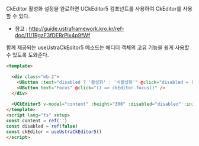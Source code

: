 CkEditor 활성화 설정을 완료하면 UCkEditor5 컴포넌트를 사용하여 CkEditor를 사용할 수 있다.
- 참고 : http://guide.ustraframework.kro.kr/ref-doc/11/1RgzF3fDERrPlx4p9fWf

함께 제공되는 useUstraCkEditor5 메소드는 에디터 객체의 고유 기능을 쉽게 사용할 수 있도록 도와준다.

```html
<template>

  <div class="mb-2">
    <UButton :text="disabled ? '활성화' : '비활성화'" @click="disabled = !disabled" />
    <UButton text="Focus" @click="() => ckEditor.focus()" />
  </div>
  
  <UCkEditor5 v-model="content" :height="300" :disabled="disabled" :initialized="ckEditor.initialize" />
</template>
<script lang="ts" setup>
const content = ref('')
const disabled = ref(false)
const ckEditor = useUstraCkEditor5()
</script>
```
